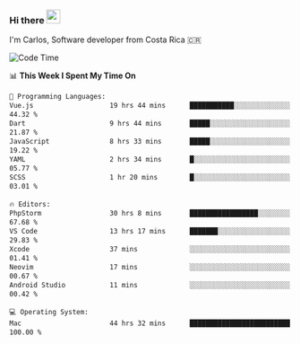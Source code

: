 ### Hi there <img src="https://media.giphy.com/media/hvRJCLFzcasrR4ia7z/giphy.gif" width="25px" height="25px">

I'm Carlos, Software developer from Costa Rica 🇨🇷

[//]: # (<a href="https://app.daily.dev/carum98"><img src="https://github.com/carum98/carum98/blob/main/devcard.svg" width="400" alt="Carlos Umaña Acevedo's Dev Card"/></a>)


<!--START_SECTION:waka-->
![Code Time](http://img.shields.io/badge/Code%20Time-12%2C869%20hrs%201%20min-blue)

📊 **This Week I Spent My Time On** 

```text
💬 Programming Languages: 
Vue.js                   19 hrs 44 mins      ███████████░░░░░░░░░░░░░░   44.32 % 
Dart                     9 hrs 44 mins       █████░░░░░░░░░░░░░░░░░░░░   21.87 % 
JavaScript               8 hrs 33 mins       █████░░░░░░░░░░░░░░░░░░░░   19.22 % 
YAML                     2 hrs 34 mins       █░░░░░░░░░░░░░░░░░░░░░░░░   05.77 % 
SCSS                     1 hr 20 mins        █░░░░░░░░░░░░░░░░░░░░░░░░   03.01 % 

🔥 Editors: 
PhpStorm                 30 hrs 8 mins       █████████████████░░░░░░░░   67.68 % 
VS Code                  13 hrs 17 mins      ███████░░░░░░░░░░░░░░░░░░   29.83 % 
Xcode                    37 mins             ░░░░░░░░░░░░░░░░░░░░░░░░░   01.41 % 
Neovim                   17 mins             ░░░░░░░░░░░░░░░░░░░░░░░░░   00.67 % 
Android Studio           11 mins             ░░░░░░░░░░░░░░░░░░░░░░░░░   00.42 % 

💻 Operating System: 
Mac                      44 hrs 32 mins      █████████████████████████   100.00 % 
```


<!--END_SECTION:waka-->
